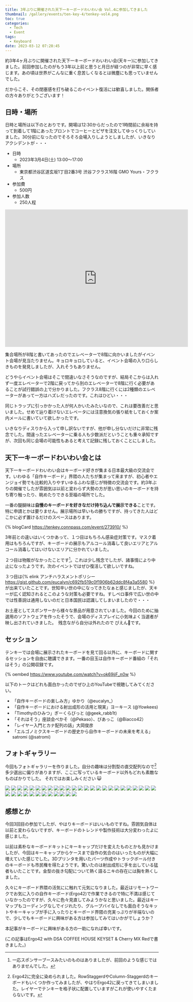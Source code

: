 ```yaml
---
title: 3年ぶりに開催された天下一キーボードわいわい会 Vol.4に参加してきました
thumbnail: /gallery/events/ten-key-4/tenkey-vol4.png
toc: true
categories:
  - Tech
  - Event
tags:
  - Keyboard
date: 2023-03-12 07:28:45
---
```


約3年4ヶ月ぶりに開催された天下一キーボードわいわい会(天キー)に参加してきました。前回参加したのがもう3年以上前と思うと月日が経つのが非常に早く感じます。あの頃は世界がこんなに重く息苦しくなるとは微塵にも思っていませんでした。

だからこそ、その閉塞感を打ち破るこのイベント復活には歓喜しました。関係者の方々ありがとうございます！

<!-- more -->

## 日時・場所

日時と場所は以下のとおりです。開場は12:30からだったので1時間前に余裕を持って到着して1階にあったプロントでコーヒーとピザを注文してゆっくりしていました。30分前になったのでそろそろ会場入りしようとしましたが、いきなりアクシデントが・・・

- 日時
  - 2023年3月4日(土) 13:00～17:00
- 場所
  - 東京都渋谷区道玄坂1丁目2番3号 渋谷フクラス16階 GMO Yours・フクラス
- 参加費
  - 500円
- 参加人数
  - 250人程

<iframe src="https://www.google.com/maps/embed?pb=!1m18!1m12!1m3!1d3241.7855653422034!2d139.6981227149654!3d35.657654480199795!2m3!1f0!2f0!3f0!3m2!1i1024!2i768!4f13.1!3m3!1m2!1s0x60188b347b56656d%3A0xcab99b519f5eca7a!2zR01PIFlvdXJzIOODleOCr-ODqeOCuQ!5e0!3m2!1sja!2sjp!4v1678584085224!5m2!1sja!2sjp" width="600" height="450" style="border:0;" allowfullscreen="" loading="lazy" referrerpolicy="no-referrer-when-downgrade"></iframe>

集合場所が8階と書いてあったのでエレベーターで8階に向かいましたがイベント会場が見当たりません。キョロキョロしていると、イベント会場の入り口らしきものを発見しましたが、入れそうもありません。

どうやらイベント会場はそこで間違いなさそうなのですが、結局そこからは入れず一度エレベーターで2階に戻ってから別のエレベーターで8階に行く必要があることが試行錯誤の上で分かりました。フクラス8階に行くには2種類のエレベーターがあって一方はハズレだったのです。これはひどい・・・

同じトラップに引っかかった人が何人かいたみたいなので、これは要改善だと思いました。せめて辿り着けないエレベータには注意換気の張り紙をしておくか案内メールに書いていて欲しかったです。

いきなりディスりから入って申し訳ないですが、他が申し分ないだけに非常に残念でした。間違ったエレベーターに乗る人も少数派だということも重々承知ですが、次回も同じ会場の可能性もあると考えて記録に残しておくことにしました。

## 天下一キーボードわいわい会とは

天下一キーボードわいわい会はキーボード好きが集まる日本最大級の交流会です。いわゆる「自作キーボード」界隈の人たちが集まって来ますが、初心者やエンジョイ勢でも比較的入りやすいゆるふわな感じが特徴の交流会です。約3年ぶりの開催でしたが雰囲気は以前と変わらず大勢の方が思い思いのキーボードを持ち寄り触ったり、眺めたりできる至福の場所でした。

一番の醍醐味は**自慢のキーボードを好きなだけ持ち込んで展示できる**ことです。特に申請とかは要りません。展示場所は早いもの勝ちですが、持ってきた人はどこかに必ず置けるだけのスペースはあります。

{% blogCard https://tenkey.connpass.com/event/273910/ %}

3年前との違いはいくつかあって、１つ目はもちろん感染症対策です。マスク着用はもちろんですが、キーボードの展示もアルコール消毒して良いエリアとアルコール消毒してはいけないエリアに分かれていました。

２つ目は物販がなかったことです[^1]。これは少し残念でしたが、諸事情により中止になったようです。次のイベントではぜひ復活して欲しいですね。

３つ目は{% elink アンチハラスメントポリシー https://gist.github.com/eucalyn/c692fb519c0f1906b62ddc8f4a3a5580 %}が出来ていたことです。世知辛い世の中になってきたなぁと感じましたが、天キーが広く認知されるとこのような対策も必要ですね。すしペロ事件で広い世の中では性善説は通用しないのだと日本国民は認識してしまいましたので・・・

お土産としてスポンサーから様々な景品が用意されていました。今回のために抽選用のソフトウェアを作ったそうで、会場のディスプレイに小気味よく当選者が映し出されていきました。　残念ながら自分は外れたので ぴえん🥺です。

[^1]: 一応スポンサーブースみたいのものはありましたが、前回のような感じではありませんでした。

## セッション

テンキーでは会場に展示されたキーボードを見て回る以外に、キーボードに関するセッションを自由に聴講できます。一番の目玉は自作キーボード番組の「それはそう」の公開収録です。

{% oembed https://www.youtube.com/watch?v=ok69ijF_n0w %}

以下のトークはどれも面白かったのでぜひ上のYouTubeで視聴してみてください。

- 「自作キーボードの楽しみ方」ゆかり（@eucalyn_）
- 「自作キーボードにおける射出成形の活用と現実」ヨーキース (@Yowkees)
- 「Timothyのひみつ」ぎーくらびっと (@geek_rabb1t)
- 「それはそう」座談会ぺかそ（@Pekaso）、びあっこ（@Biacco42）
- 「レイヤー入門とカナ配列の話」大岡俊彦
- 「エルゴノミクスキーボードの歴史から自作キーボードの未来を考える」satromi (@satromi)

## フォトギャラリー

今回もフォトギャラリーを作りました。自分の趣味は分割型の直交配列なので[^2]多少選出に偏りがありますが、ここに写っているキーボード以外もどれも素敵なものばかりでした。
それではお楽しみください :smiley_cat:

[^2]: Ergo42に完全に染められました。RowStaggerdやColumn-Staggerdのキーボードもいくつか作ってみましたが、やはりErgo42に戻ってきてしまいました。レイヤーでテンキーを格子状に配置していますがこれが使いやすくたまらないです。

<div class="justified-gallery">

![](/gallery/events/ten-key-4/tenkey-1.jpeg)
![](/gallery/events/ten-key-4/tenkey-2.jpeg)
![](/gallery/events/ten-key-4/tenkey-3.jpeg)
![](/gallery/events/ten-key-4/tenkey-4.jpeg)
![](/gallery/events/ten-key-4/tenkey-5.jpeg)
![](/gallery/events/ten-key-4/tenkey-6.jpeg)
![](/gallery/events/ten-key-4/tenkey-7.jpeg)
![](/gallery/events/ten-key-4/tenkey-8.jpeg)
![](/gallery/events/ten-key-4/tenkey-9.jpeg)
![](/gallery/events/ten-key-4/tenkey-10.jpeg)
![](/gallery/events/ten-key-4/tenkey-11.jpeg)
![](/gallery/events/ten-key-4/tenkey-12.jpeg)
![](/gallery/events/ten-key-4/tenkey-13.jpeg)
![](/gallery/events/ten-key-4/tenkey-14.jpeg)
![](/gallery/events/ten-key-4/tenkey-15.jpeg)
![](/gallery/events/ten-key-4/tenkey-16.jpeg)
![](/gallery/events/ten-key-4/tenkey-17.jpeg)
![](/gallery/events/ten-key-4/tenkey-18.jpeg)
![](/gallery/events/ten-key-4/tenkey-19.jpeg)
![](/gallery/events/ten-key-4/tenkey-20.jpeg)
![](/gallery/events/ten-key-4/tenkey-21.jpeg)
![](/gallery/events/ten-key-4/tenkey-22.jpeg)
![](/gallery/events/ten-key-4/tenkey-23.jpeg)
![](/gallery/events/ten-key-4/tenkey-24.jpeg)
![](/gallery/events/ten-key-4/tenkey-25.jpeg)
![](/gallery/events/ten-key-4/tenkey-26.jpeg)
![](/gallery/events/ten-key-4/tenkey-27.jpeg)
![](/gallery/events/ten-key-4/tenkey-28.jpeg)
![](/gallery/events/ten-key-4/tenkey-29.jpeg)
![](/gallery/events/ten-key-4/tenkey-30.jpeg)
![](/gallery/events/ten-key-4/tenkey-31.jpeg)
![](/gallery/events/ten-key-4/tenkey-32.jpeg)
![](/gallery/events/ten-key-4/tenkey-33.jpeg)
![](/gallery/events/ten-key-4/tenkey-34.jpeg)
![](/gallery/events/ten-key-4/tenkey-35.jpeg)
![](/gallery/events/ten-key-4/tenkey-36.jpeg)
![](/gallery/events/ten-key-4/tenkey-37.jpeg)

</div>

## 感想とか

今回3回目の参加でしたが、やはりキーボードはいいものですね。雰囲気自体は以前と変わらないですが、キーボードのトレンドや製作技術は大分変わったよに感じました。

以前は素朴なキーボードキットにキーキャップだけを変えたものとかも見かけましたが、今回はキーキャップからケースまで自作の気合のはいったものが大幅に増えていた感じでした。3Dプリンタを用いたパーツ作成やトラックボール付きのキーボードも市民権を得たようです。驚いたのは射出成形に手を出している猛者もいたことです。金型の抜き勾配について熱く語るニキの存在には胸を熱くしました。

久々にキーボード界隈の活気にに触れて元気になりました。最近はリモートワークでお気に入りの自作キーボード(Ergo42)で作業できるので特に不満は感じていなかったのですが、久々に色々見直してみようかなと思いました。最近はキーマップもコーディングなしでイジれたり、グループバイなしでも面白そうなキットやキーキャップが手に入ったりとキーボード界隈の充実っぷりが半端ないので、少しでもキーボードに興味がある方は参加してみてはいかがでしょうか？

本記事がキーボードに興味がある方の一助になれば幸いです。

(この記事はErgo42 with DSA COFFEE HOUSE KEYSET & Cherry MX Redで書きました。)
